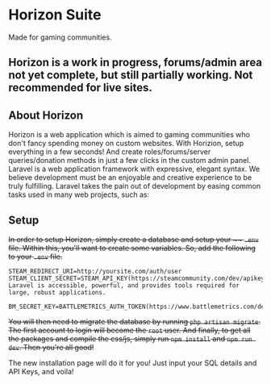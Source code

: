 # Horizon Suite
Made for gaming communities.
## Horizon is a work in progress, forums/admin area not yet complete, but still partially working. Not recommended for live sites.

## About Horizon
Horizon is a web application which is aimed to gaming communities who don't fancy spending money on custom websites. With Horizion, setup everything in a few seconds! And create roles/forums/server queries/donation methods in just a few clicks in the custom admin panel.
Laravel is a web application framework with expressive, elegant syntax. We believe development must be an enjoyable and creative experience to be truly fulfilling. Laravel takes the pain out of development by easing common tasks used in many web projects, such as:

## Setup

~~In order to setup Horizon, simply create a database and setup your ~~ `.env` file.
Within this, you'll want to create some variables. So, add the following to your `.env` file.~~

```
STEAM_REDIRECT_URI=http://yoursite.com/auth/user
STEAM_CLIENT_SECRET=STEAM_API_KEY(https://steamcommunity.com/dev/apikey)
Laravel is accessible, powerful, and provides tools required for large, robust applications.

BM_SECRET_KEY=BATTLEMETRICS_AUTH_TOKEN(https://www.battlemetrics.com/developers/token)
```

~~You will then need to migrate the database by running `php artisan migrate`. The first account to login will become the ``root`` user.
And finally, to get all the packages and compile the css/js, simply run `npm install` and `npm run dev`.
Then you're all good!~~

The new installation page will do it for you! Just input your SQL details and API Keys, and voila!
